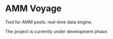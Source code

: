 # AMM Voyage

Tool for AMM pools: real-time data engine.

The project is currently under development phase. 
